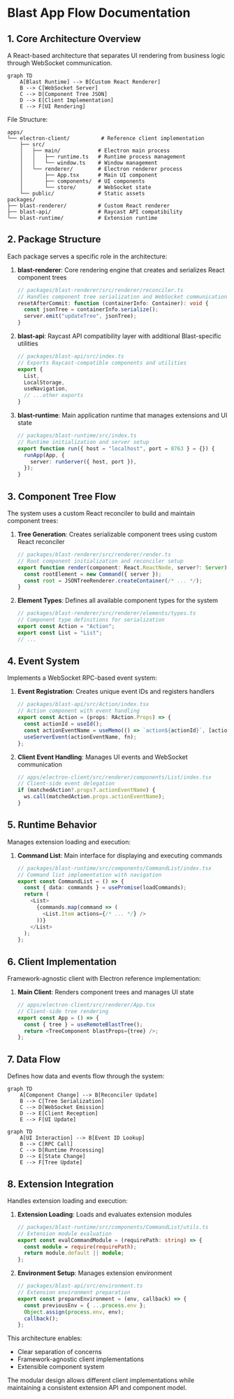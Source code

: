 # Blast App Flow Documentation

## 1. Core Architecture Overview

A React-based architecture that separates UI rendering from business logic through WebSocket communication.

```mermaid
graph TD
    A[Blast Runtime] --> B[Custom React Renderer]
    B --> C[WebSocket Server]
    C --> D[Component Tree JSON]
    D --> E[Client Implementation]
    E --> F[UI Rendering]
```

File Structure:
```
apps/
└── electron-client/          # Reference client implementation
    ├── src/
    │   ├── main/            # Electron main process
    │   │   ├── runtime.ts   # Runtime process management
    │   │   └── window.ts    # Window management
    │   └── renderer/        # Electron renderer process
    │       ├── App.tsx      # Main UI component
    │       ├── components/  # UI components
    │       └── store/       # WebSocket state
    └── public/              # Static assets
packages/
├── blast-renderer/          # Custom React renderer
├── blast-api/               # Raycast API compatibility
└── blast-runtime/           # Extension runtime
```

## 2. Package Structure

Each package serves a specific role in the architecture:

1. **blast-renderer**: Core rendering engine that creates and serializes React component trees
   ```typescript
   // packages/blast-renderer/src/renderer/reconciler.ts
   // Handles component tree serialization and WebSocket communication
   resetAfterCommit: function (containerInfo: Container): void {
     const jsonTree = containerInfo.serialize();
     server.emit("updateTree", jsonTree);
   }
   ```

2. **blast-api**: Raycast API compatibility layer with additional Blast-specific utilities
   ```typescript
   // packages/blast-api/src/index.ts
   // Exports Raycast-compatible components and utilities
   export {
     List,
     LocalStorage,
     useNavigation,
     // ...other exports
   }
   ```

3. **blast-runtime**: Main application runtime that manages extensions and UI state
   ```typescript
   // packages/blast-runtime/src/index.ts
   // Runtime initialization and server setup
   export function run({ host = "localhost", port = 8763 } = {}) {
     runApp(App, {
       server: runServer({ host, port }),
     });
   }
   ```

## 3. Component Tree Flow

The system uses a custom React reconciler to build and maintain component trees:

1. **Tree Generation**: Creates serializable component trees using custom React reconciler
   ```typescript
   // packages/blast-renderer/src/renderer/render.ts
   // Root component initialization and reconciler setup
   export function render(component: React.ReactNode, server?: Server) {
     const rootElement = new Command({ server });
     const root = JSONTreeRenderer.createContainer(/* ... */);
   }
   ```

2. **Element Types**: Defines all available component types for the system
   ```typescript
   // packages/blast-renderer/src/renderer/elements/types.ts
   // Component type definitions for serialization
   export const Action = "Action";
   export const List = "List";
   // ...
   ```

## 4. Event System

Implements a WebSocket RPC-based event system:

1. **Event Registration**: Creates unique event IDs and registers handlers
   ```typescript
   // packages/blast-api/src/Action/index.tsx
   // Action component with event handling
   export const Action = (props: RAction.Props) => {
     const actionId = useId();
     const actionEventName = useMemo(() => `action${actionId}`, [actionId]);
     useServerEvent(actionEventName, fn);
   };
   ```

2. **Client Event Handling**: Manages UI events and WebSocket communication
   ```typescript
   // apps/electron-client/src/renderer/components/List/index.tsx
   // Client-side event delegation
   if (matchedAction?.props?.actionEventName) {
     ws.call(matchedAction.props.actionEventName);
   }
   ```

## 5. Runtime Behavior

Manages extension loading and execution:

1. **Command List**: Main interface for displaying and executing commands
   ```typescript
   // packages/blast-runtime/src/components/CommandList/index.tsx
   // Command list implementation with navigation
   export const CommandList = () => {
     const { data: commands } = usePromise(loadCommands);
     return (
       <List>
         {commands.map(command => (
           <List.Item actions={/* ... */} />
         ))}
       </List>
     );
   };
   ```

## 6. Client Implementation

Framework-agnostic client with Electron reference implementation:

1. **Main Client**: Renders component trees and manages UI state
   ```typescript
   // apps/electron-client/src/renderer/App.tsx
   // Client-side tree rendering
   export const App = () => {
     const { tree } = useRemoteBlastTree();
     return <TreeComponent blastProps={tree} />;
   };
   ```

## 7. Data Flow

Defines how data and events flow through the system:

```mermaid
graph TD
    A[Component Change] --> B[Reconciler Update]
    B --> C[Tree Serialization]
    C --> D[WebSocket Emission]
    D --> E[Client Reception]
    E --> F[UI Update]
```

```mermaid
graph TD
    A[UI Interaction] --> B[Event ID Lookup]
    B --> C[RPC Call]
    C --> D[Runtime Processing]
    D --> E[State Change]
    E --> F[Tree Update]
```

## 8. Extension Integration

Handles extension loading and execution:

1. **Extension Loading**: Loads and evaluates extension modules
   ```typescript
   // packages/blast-runtime/src/components/CommandList/utils.ts
   // Extension module evaluation
   export const evalCommandModule = (requirePath: string) => {
     const module = require(requirePath);
     return module.default || module;
   };
   ```

2. **Environment Setup**: Manages extension environment
   ```typescript
   // packages/blast-api/src/environment.ts
   // Extension environment preparation
   export const prepareEnvironment = (env, callback) => {
     const previousEnv = { ...process.env };
     Object.assign(process.env, env);
     callback();
   };
   ```

This architecture enables:
- Clear separation of concerns
- Framework-agnostic client implementations
- Extensible component system

The modular design allows different client implementations while maintaining a consistent extension API and component model.
